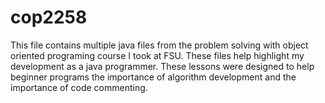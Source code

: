 # cop2258
This file contains multiple java files from the problem solving with object oriented programing course I took at FSU. These files help highlight my development as a java programmer. These lessons were designed to help beginner programs the importance of algorithm development and  the importance of code commenting. 
